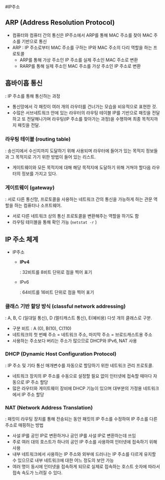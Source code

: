 #IP주소
## ARP (Address Resolution Protocol)

- 컴퓨터와 컴퓨터 간의 통신은 IP주소에서 ARP를 통해 MAC 주소를 찾아 MAC 주소를 기반으로 통신
- ARP : IP 주소로부터 MAC 주소를 구하는 IP와 MAC 주소의 다리 역할을 하는 프로토콜
    - ARP를 통해 가상 주소인 IP 주소를 실제 주소인 MAC 주소로 변환
    - RARP를 통해 실제 주소인 MAC 주소를 가상 주소인 IP 주소로 변환

## 홉바이홉 통신

: IP 주소를 통해 통신하는 과정

- 통신망에서 각 패킷이 여러 개의 라우터를 건너가는 모습을 비유적으로 표현한 것.
- 수많은 서브네트워크 안에 있는 라우터의 라우팅 테이블 IP를 기반으로 패킷을 전달하고 또 전달해나가며 라우팅(IP 주소를 찾아가는 과정)을 수행하며 최종 목적지까지 패킷을 전달.

### 라우팅 테이블 (routing table)

: 송신지에서 수신지까지 도달하기 위해 사용되며 라우터에 들어가 있는 목적지 정보들과 그 목적지로 가기 위한 방법이 들어 있는 리스트.

- 게이트웨이와 모든 목적지에 대해 해당 목적지에 도달하기 위해 거쳐야 할다음 라우터의 정보를 가지고 있다.

### 게이트웨이 (gateway)

: 서로 다른 통신망, 프로토콜을 사용하는 네트워크 간의 통신을 가능하게 하는 관문 역할을 하는 컴퓨터나 소프트웨어.

- 서로 다른 네트워크 상의 통신 프로토콜을 변환해주는 역할을 하기도 함
- 라우팅 테이블을 통해 확인 가능 (`netstat -r` )

## IP 주소 체계

- IP주소
    - **IPv4**
        
        : 32비트를 8비트 단위로 점을 찍어 표기
        
    - IPv6
        
        : 64비트를 16비트 단위로 점을 찍어 표기
        

### 클래스 기반 할당 방식 (classful network addressing)

: A, B, C (일대일 통신), D (멀티캐스트 통신), E(예비용) 다섯 개의 클래스로 구분.

- 구분 비트 : A (0), B(10), C(110)
- 네트워크의 첫 번째 주소 = 네트워크 주소, 마지막 주소 = 브로드캐스트용 주소
- 사용하는 주소보다 버리는 주소가 많으므로 DHCP와 IPv6, NAT 사용

### DHCP (Dynamic Host Configuration Protocol)

: IP 주소 및 기타 통신 매개변수를 자동으로 할당하기 위한 네트워크 관리 프로토콜.

- 네트워크 장치의 IP 주소를 수동으로 설정할 필요 없이 인터넷에 접속할 때마다 자동으로 IP 주소 할당
- 많은 라우터와 게이트웨이 장비에 DHCP 기능이 있으며 대부분의 가정용 네트워크에서 IP 주소 할당

### NAT (Network Address Translation)

: 패킷이 라우팅 장치를 통해 전송되는 동안 패킷의 IP 주소를 수정하여 IP 주소를 다른 주소로 매핑하는 방법

- 사설 IP를 공인 IP로 변환하거나 공인 IP를 사설 IP로 변환하는데 쓰임
- 주로 여러 대의 호스트가 하나의 공인 IP 주소를 사용하여 인터넷에 접속하기 위해 사용
- 내부 네트워크에서 사용하는 IP 주소와 외부에 드러나는 IP 주소를 다르게 유지할 수 있으므로 내부 네트워크에 대한 어느 정도의 보안 가능
- 여러 명이 동시에 인터넷을 접속하게 되므로 실제로 접속하는 호스트 숫자에 따라서 접속 속도가 느려질 수 있다.